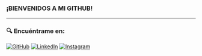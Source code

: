### ¡BIENVENIDOS A MI GITHUB!
---

### 🔍 Encuéntrame en:
[![GitHub](https://img.shields.io/badge/GitHub-17202A?style=flat-square&logo=github&logoColor=00FF00)](https://github.com/tuusuario)
[![LinkedIn](https://img.shields.io/badge/LinkedIn-17202A?style=flat-square&logo=linkedin&logoColor=00FF00)](https://linkedin.com/in/tuusuario)
[![Instagram](https://img.shields.io/badge/Instagram-17202A?style=flat-square&logo=instagram&logoColor=00FF00)](https://instagram.com/tuusuario)
